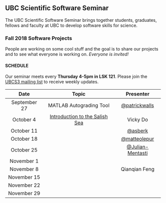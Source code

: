 ## UBC Scientific Software Seminar

The UBC Scientific Software Seminar brings together students, graduates, fellows and faculty at UBC to develop software skills for science.

### Fall 2018 Software Projects

People are working on some cool stuff and the goal is to share our projects and to see what everyone is working on. *Everyone is invited!*

#### SCHEDULE

Our seminar meets every **Thursday 4-5pm in LSK 121**. Please join the [UBCS3 mailing list](https://ubc.ca1.qualtrics.com/jfe/form/SV_6VCa1EYL5xjlUQ5) to receive weekly updates.

| Date | Topic | Presenter |
| :---: | :---: | :---: |
| September 27 | MATLAB Autograding Tool | [@patrickwalls](https://github.com/patrickwalls) |
| October 4 | [Introduction to the Salish Sea](10-04-vicky-do/UBCS3-DO.pdf) | Vicky Do |
| October 11 |  | [@asberk](https://github.com/asberk) |
| October 18 |  | [@matteolepur](https://github.com/matteolepur) |
| October 25 |  | [@Julian-Mentasti](https://github.com/Julian-Mentasti) |
| November 1 |  |  |
| November 8 |  | Qianqian Feng |
| November 15 |  |  |
| November 22 |  |  |
| November 29 |  |  |
